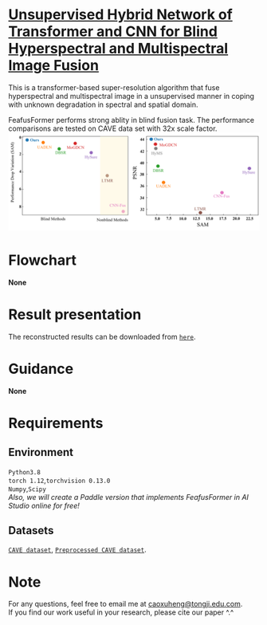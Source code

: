 # [Unsupervised Hybrid Network of Transformer and CNN for Blind Hyperspectral and Multispectral Image Fusion](https://ieeexplore.ieee.org/abstract/document/10415455)
This is a transformer-based super-resolution algorithm that fuse hyperspectral and multispectral image in a unsupervised manner in coping with unknown degradation in spectral and spatial domain. 

FeafusFormer performs strong ablity in blind fusion task. The performance comparisons are tested on CAVE data set  with 32x scale factor. 
![Introduce](https://github.com/Caoxuheng/imgs/blob/main/%E5%9B%BE%E7%89%8715.png)
# Flowchart
**None**
# Result presentation
The reconstructed results can be downloaded from [`here`](https://aistudio.baidu.com/aistudio/datasetdetail/173277).
# Guidance
**None**
# Requirements
## Environment
`Python3.8`  
`torch 1.12`,`torchvision 0.13.0`  
`Numpy`,`Scipy`  
*Also, we will create a Paddle version that implements FeafusFormer in AI Studio online for free!*
## Datasets
[`CAVE dataset`](https://www1.cs.columbia.edu/CAVE/databases/multispectral/), 
 [`Preprocessed CAVE dataset`](https://aistudio.baidu.com/aistudio/datasetdetail/147509).
# Note
For any questions, feel free to email me at caoxuheng@tongji.edu.com.  
If you find our work useful in your research, please cite our paper ^.^
